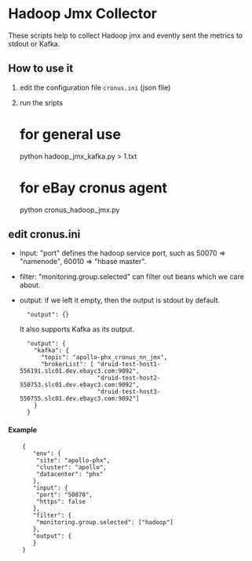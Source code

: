 # Hadoop Jmx Collector

These scripts help to collect Hadoop jmx and evently sent the metrics to stdout or Kafka. 

## How to use it
  
  1. edit the configuration file `cronus.ini` (json file)
     
  2. run the sripts
  
        # for general use
        python hadoop_jmx_kafka.py > 1.txt
        # for eBay cronus agent
        python cronus_hadoop_jmx.py
      
## edit cronus.ini

* input: "port" defines the hadoop service port, such as 50070 => "namenode", 60010 => "hbase master".

* filter: "monitoring.group.selected" can filter out beans which we care about. 

* output: if we left it empty, then the output is stdout by default. 

        "output": {}
        
  It also supports Kafka as its output. 

        "output": {
          "kafka": {
            "topic": "apollo-phx_cronus_nn_jmx",
            "brokerList": [ "druid-test-host1-556191.slc01.dev.ebayc3.com:9092",
                            "druid-test-host2-550753.slc01.dev.ebayc3.com:9092",
                            "druid-test-host3-550755.slc01.dev.ebayc3.com:9092"]
          }
        }
      
#### Example
        {
           "env": {
            "site": "apollo-phx",
            "cluster": "apollo",
            "datacenter": "phx"
           },
           "input": {
            "port": "50070",
            "https": false
           },
           "filter": {
            "monitoring.group.selected": ["hadoop"]
           },
           "output": {
           }
        }

